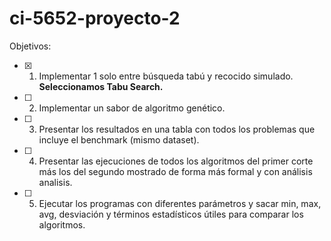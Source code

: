 # ci-5652-proyecto-2

Objetivos:
 - [x] 1. Implementar 1 solo entre búsqueda tabú y recocido simulado. **Seleccionamos Tabu Search.**
 - [ ] 2. Implementar un sabor de algoritmo genético.
 - [ ] 3. Presentar los resultados en una tabla con todos los problemas que incluye el benchmark (mismo dataset).
 - [ ] 4. Presentar las ejecuciones de todos los algoritmos del primer corte más los del segundo mostrado de forma más formal y con análisis analisis.
 - [ ] 5. Ejecutar los programas con diferentes parámetros y sacar min, max, avg, desviación y términos estadísticos útiles para comparar los algoritmos.

